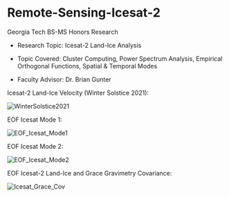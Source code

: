 # Remote-Sensing-Icesat-2
Georgia Tech BS-MS Honors Research

- Research Topic: Icesat-2 Land-Ice Analysis

- Topic Covered: Cluster Computing, Power Spectrum Analysis, 
  Empirical Orthogonal Functions, Spatial & Temporal Modes

- Faculty Advisor: Dr. Brian Gunter

Icesat-2 Land-Ice Velocity (Winter Solstice 2021):

![WinterSolstice2021](https://user-images.githubusercontent.com/103686807/171958925-26284e44-7912-4805-a50d-119008cc09ac.png)

EOF Icesat Mode 1:

![EOF_Icesat_Mode1](https://user-images.githubusercontent.com/103686807/171958645-132eb2e7-c67f-4e8e-aefe-97795dd54782.png)

EOF Icesat Mode 2:

![EOF_Icesat_Mode2](https://user-images.githubusercontent.com/103686807/171958705-ba039c32-f2c9-4e83-9c1a-2e04c1fa059e.png)

EOF Icesat-2 Land-Ice and Grace Gravimetry Covariance:

![Icesat_Grace_Cov](https://user-images.githubusercontent.com/103686807/171958733-69fb825b-7c86-4c83-8b20-1edbb3e193f8.png)
